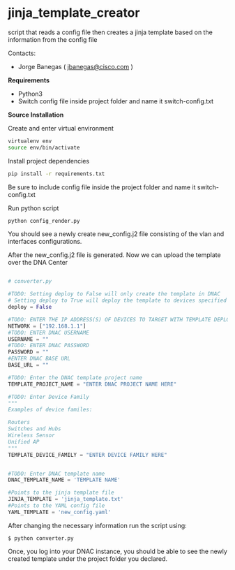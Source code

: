 
# jinja_template_creator

script that reads a config file then creates a jinja template based on the information from the config file

Contacts:

* Jorge Banegas ( jbanegas@cisco.com )

**Requirements**
- Python3
- Switch config file inside project folder and name it switch-config.txt

**Source Installation**

Create and enter virtual environment

```bash
virtualenv env
source env/bin/activate
```

Install project dependencies

```bash
pip install -r requirements.txt
```

Be sure to include config file inside the project folder and name it switch-config.txt

Run python script

```bash
python config_render.py
```

You should see a newly create new_config.j2 file consisting of the vlan and interfaces configurations.

After the new_config.j2 file is generated. Now we can upload the template over the DNA Center

```python

# converter.py 

#TODO: Setting deploy to False will only create the template in DNAC
# Setting deploy to True will deploy the template to devices specified under the NETWORK variable
deploy = False

#TODO: ENTER THE IP ADDRESS(S) OF DEVICES TO TARGET WITH TEMPLATE DEPLOYMENT
NETWORK = ["192.168.1.1"]
#TODO: ENTER DNAC USERNAME
USERNAME = ""
#TODO: ENTER DNAC PASSWORD
PASSWORD = ""
#ENTER DNAC BASE URL
BASE_URL = ""

#TODO: Enter the DNAC template project name 
TEMPLATE_PROJECT_NAME = "ENTER DNAC PROJECT NAME HERE"

#TODO: Enter Device Family
"""
Examples of device familes:

Routers
Switches and Hubs
Wireless Sensor
Unified AP	
"""
TEMPLATE_DEVICE_FAMILY = "ENTER DEVICE FAMILY HERE"


#TODO: Enter DNAC template name
DNAC_TEMPLATE_NAME = 'TEMPLATE NAME'

#Points to the jinja template file
JINJA_TEMPLATE = 'jinja_template.txt'
#Points to the YAML config file
YAML_TEMPLATE = 'new_config.yaml'

```
After changing the necessary information run the script using:


    $ python converter.py

Once, you log into your DNAC instance, you should be able to see the newly created template under the project folder you declared. 
